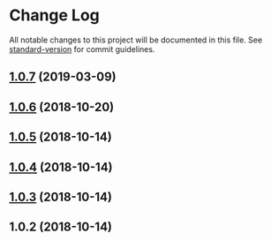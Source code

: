 # Change Log

All notable changes to this project will be documented in this file. See [standard-version](https://github.com/conventional-changelog/standard-version) for commit guidelines.

<a name="1.0.7"></a>
## [1.0.7](https://github.com/codeandcats/compare-lists/compare/v1.0.6...v1.0.7) (2019-03-09)



<a name="1.0.6"></a>
## [1.0.6](https://github.com/codeandcats/compare-lists/compare/v1.0.5...v1.0.6) (2018-10-20)



<a name="1.0.5"></a>
## [1.0.5](https://github.com/codeandcats/compare-lists/compare/v1.0.4...v1.0.5) (2018-10-14)



<a name="1.0.4"></a>
## [1.0.4](https://github.com/codeandcats/compare-lists/compare/v1.0.3...v1.0.4) (2018-10-14)



<a name="1.0.3"></a>
## [1.0.3](https://github.com/codeandcats/compare-lists/compare/v1.0.2...v1.0.3) (2018-10-14)



<a name="1.0.2"></a>
## 1.0.2 (2018-10-14)
